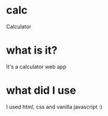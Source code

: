 # calc
Calculator
<br>
# what is it?
It's a calculator web app
<br>
# what did I use
I used html, css and vanilla javascript :)
